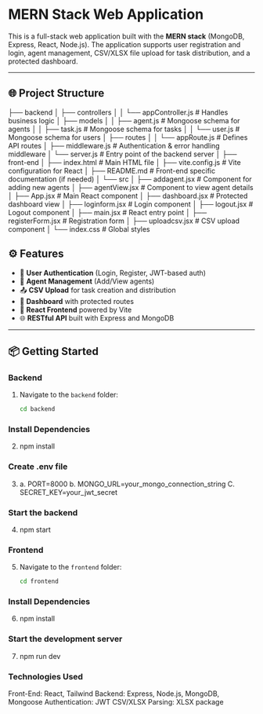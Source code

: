 # MERN Stack Web Application

This is a full-stack web application built with the **MERN stack** (MongoDB, Express, React, Node.js). The application supports user registration and login, agent management, CSV/XLSX file upload for task distribution, and a protected dashboard.

---

## 🌐 Project Structure

├── backend
│ ├── controllers
│ │ └── appController.js # Handles business logic
│ ├── models
│ │ ├── agent.js # Mongoose schema for agents
│ │ ├── task.js # Mongoose schema for tasks
│ │ └── user.js # Mongoose schema for users
│ ├── routes
│ │ └── appRoute.js # Defines API routes
│ ├── middleware.js # Authentication & error handling middleware
│ └── server.js # Entry point of the backend server
│
├── front-end
│ ├── index.html # Main HTML file
│ ├── vite.config.js # Vite configuration for React
│ ├── README.md # Front-end specific documentation (if needed)
│ └── src
│ ├── addagent.jsx # Component for adding new agents
│ ├── agentView.jsx # Component to view agent details
│ ├── App.jsx # Main React component
│ ├── dashboard.jsx # Protected dashboard view
│ ├── loginform.jsx # Login component
│ ├── logout.jsx # Logout component
│ ├── main.jsx # React entry point
│ ├── registerForm.jsx # Registration form
│ ├── uploadcsv.jsx # CSV upload component
│ └── index.css # Global styles

## ⚙️ Features

- 🔐 **User Authentication** (Login, Register, JWT-based auth)
- 👥 **Agent Management** (Add/View agents)
- 📤 **CSV Upload** for task creation and distribution
- 🧾 **Dashboard** with protected routes
- 🚀 **React Frontend** powered by Vite
- 🌐 **RESTful API** built with Express and MongoDB

---

## 📦 Getting Started

### Backend

1. Navigate to the `backend` folder:
   ```bash
   cd backend
   ```

### Install Dependencies

2. npm install

### Create .env file

3.  a. PORT=8000
    b. MONGO_URL=your_mongo_connection_string
    C. SECRET_KEY=your_jwt_secret

### Start the backend

4. npm start

### Frontend

5. Navigate to the `frontend` folder:
   ```bash
   cd frontend
   ```

### Install Dependencies

6. npm install

### Start the development server

7. npm run dev

### Technologies Used

Front-End: React, Tailwind
Backend: Express, Node.js, MongoDB, Mongoose
Authentication: JWT
CSV/XLSX Parsing: XLSX package
